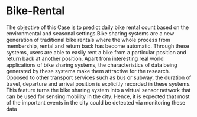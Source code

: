 # Bike-Rental
The objective of this Case is to predict daily bike rental count based on the environmental and seasonal settings.Bike sharing systems are a new generation of traditional bike rentals where the whole process from membership, rental and return back has become automatic. Through these systems, users are able to easily rent a bike from a particular position and return back at another position. Apart from interesting real world applications of bike sharing systems, the characteristics of data being generated by these systems make them attractive for the research. Opposed to other transport services such as bus or subway, the duration of travel, departure and arrival position is explicitly recorded in these systems. This feature turns the bike sharing system into a virtual sensor network that can be used for sensing mobility in the city. Hence, it is expected that most of the important events in the city could be detected via monitoring these data
